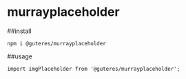 # murrayplaceholder

##install

```
npm i @guteres/murrayplaceholder
```

##usage

```
import imgPlaceholder from '@guteres/murrayplaceholder';
```

